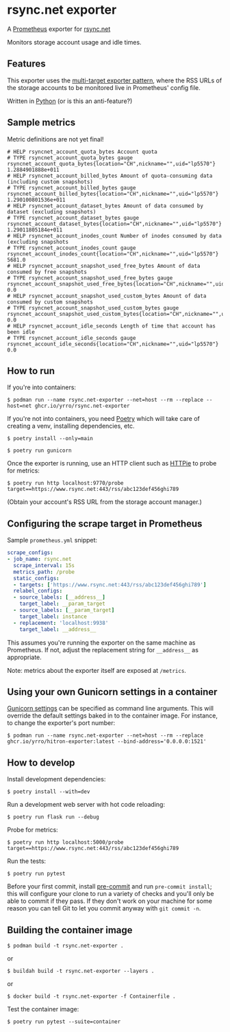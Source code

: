 # rsync.net exporter

A [Prometheus](https://prometheus.io/) exporter for [rsync.net](https://rsync.net/)

Monitors storage account usage and idle times.

## Features

This exporter uses the [multi-target exporter
pattern](https://prometheus.io/docs/guides/multi-target-exporter/), where the
RSS URLs of the storage accounts to be monitored live in Prometheus' config
file.

Written in [Python](https://python.org/) (or is this an anti-feature?)

## Sample metrics

Metric definitions are not yet final!

```
# HELP rsyncnet_account_quota_bytes Account quota
# TYPE rsyncnet_account_quota_bytes gauge
rsyncnet_account_quota_bytes{location="CH",nickname="",uid="lp5570"} 1.2884901888e+011
# HELP rsyncnet_account_billed_bytes Amount of quota-consuming data (including custom snapshots)
# TYPE rsyncnet_account_billed_bytes gauge
rsyncnet_account_billed_bytes{location="CH",nickname="",uid="lp5570"} 1.290100801536e+011
# HELP rsyncnet_account_dataset_bytes Amount of data consumed by dataset (excluding snapshots)
# TYPE rsyncnet_account_dataset_bytes gauge
rsyncnet_account_dataset_bytes{location="CH",nickname="",uid="lp5570"} 1.29011805184e+011
# HELP rsyncnet_account_inodes_count Number of inodes consumed by data (excluding snapshots
# TYPE rsyncnet_account_inodes_count gauge
rsyncnet_account_inodes_count{location="CH",nickname="",uid="lp5570"} 5681.0
# HELP rsyncnet_account_snapshot_used_free_bytes Amount of data consumed by free snapshots
# TYPE rsyncnet_account_snapshot_used_free_bytes gauge
rsyncnet_account_snapshot_used_free_bytes{location="CH",nickname="",uid="lp5570"} 0.0
# HELP rsyncnet_account_snapshot_used_custom_bytes Amount of data consumed by custom snapshots
# TYPE rsyncnet_account_snapshot_used_custom_bytes gauge
rsyncnet_account_snapshot_used_custom_bytes{location="CH",nickname="",uid="lp5570"} 0.0
# HELP rsyncnet_account_idle_seconds Length of time that account has been idle
# TYPE rsyncnet_account_idle_seconds gauge
rsyncnet_account_idle_seconds{location="CH",nickname="",uid="lp5570"} 0.0
```

## How to run

If you're into containers:

```
$ podman run --name rsync.net-exporter --net=host --rm --replace --host=net ghcr.io/yrro/rsync.net-exporter
```

If you're not into containers, you need [Poetry](https://python-poetry.org/)
which will take care of creating a venv, installing dependencies, etc.

```
$ poetry install --only=main

$ poetry run gunicorn
```

Once the exporter is running, use an HTTP client such as
[HTTPie](https://httpie.io/) to probe for metrics:

```
$ poetry run http localhost:9770/probe target==https://www.rsync.net:443/rss/abc123def456ghi789
```

(Obtain your account's RSS URL from the storage account manager.)

## Configuring the scrape target in Prometheus

Sample `prometheus.yml` snippet:

```yaml
scrape_configs:
- job_name: rsync.net
  scrape_interval: 15s
  metrics_path: /probe
  static_configs:
  - targets: ['https://www.rsync.net:443/rss/abc123def456ghi789']
  relabel_configs:
  - source_labels: [__address__]
    target_label: __param_target
  - source_labels: [__param_target]
    target_label: instance
  - replacement: 'localhost:9938'
    target_label: __address__
```

This assumes you're running the exporter on the same machine as Prometheus. If
not, adjust the replacement string for `__address__` as appropriate.

Note: metrics about the exporter itself are exposed at `/metrics`.

## Using your own Gunicorn settings in a container

[Gunicorn settings](https://docs.gunicorn.org/en/latest/settings.html) can be
specified as command line arguments. This will override the default settings
baked in to the container image. For instance, to change the exporter's port
number:

```
$ podman run --name rsync.net-exporter --net=host --rm --replace ghcr.io/yrro/hitron-exporter:latest --bind-address='0.0.0.0:1521'
```

## How to develop

Install development dependencies:

```
$ poetry install --with=dev
```

Run a development web server with hot code reloading:

```
$ poetry run flask run --debug
```

Probe for metrics:

```
$ poetry run http localhost:5000/probe target==https://www.rsync.net:443/rss/abc123def456ghi789
```

Run the tests:

```
$ poetry run pytest
```

Before your first commit, install [pre-commit](https://pre-commit.com/) and run
`pre-commit install`; this will configure your clone to run a variety of checks
and you'll only be able to commit if they pass. If they don't work on your
machine for some reason you can tell Git to let you commit anyway with `git
commit -n`.

## Building the container image

```
$ podman build -t rsync.net-exporter .
```

or

```
$ buildah build -t rsync.net-exporter --layers .
```

or

```
$ docker build -t rsync.net-exporter -f Containerfile .
```

Test the container image:

```
$ poetry run pytest --suite=container
```
